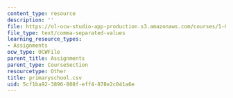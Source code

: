 ```yaml
---
content_type: resource
description: ''
file: https://ol-ocw-studio-app-production.s3.amazonaws.com/courses/1-022-introduction-to-network-models-fall-2018/5cf1ba923896808feff4878e2c041a6e_primaryschool.csv
file_type: text/comma-separated-values
learning_resource_types:
- Assignments
ocw_type: OCWFile
parent_title: Assignments
parent_type: CourseSection
resourcetype: Other
title: primaryschool.csv
uid: 5cf1ba92-3896-808f-eff4-878e2c041a6e
---
```

